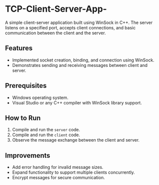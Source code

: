 # TCP-Client-Server-App-

A simple client-server application built using WinSock in C++. The server listens on a specified port, accepts client connections, and basic communication between the client and the server.

## Features
- Implemented socket creation, binding, and connection using WinSock.
- Demonstrates sending and receiving messages between client and server.

## Prerequisites
- Windows operating system.
- Visual Studio or any C++ compiler with WinSock library support.

## How to Run
1. Compile and run the `server` code.
2. Compile and run the `client` code.
3. Observe the message exchange between the client and server.

## Improvements
- Add error handling for invalid message sizes.
- Expand functionality to support multiple clients concurrently.
- Encrypt messages for secure communication.
